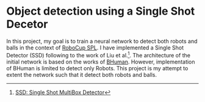 # Object detection using a Single Shot Decetor
In this project, my goal is to train a neural network to detect both robots and balls in the context of [RoboCup SPL](https://spl.robocup.org/). 
I have implemented a Single Shot Detector (SSD) following to the work of Liu et al.[^1]. The architecture of the initial network is based on the works of [BHuman](https://github.com/bhuman/BHumanCodeRelease). 
However, implementation of BHuman is limited to detect only Robots. This project is my attempt to extent the network such that it detect both robots and balls.

[^1]:[SSD: Single Shot MultiBox Detector](https://arxiv.org/abs/1512.02325)
